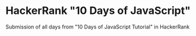 # HackerRank "10 Days of JavaScript"
Submission of all days from "10 Days of JavaScript Tutorial" in HackerRank
